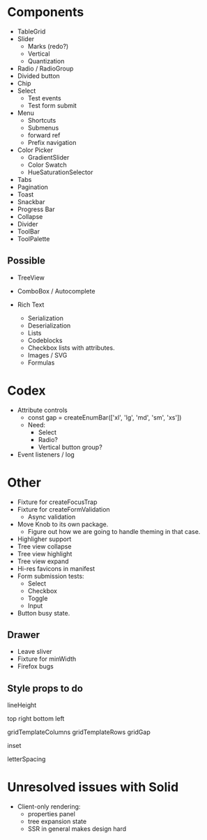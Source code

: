 # Components

* TableGrid
* Slider
  * Marks (redo?)
  * Vertical
  * Quantization
* Radio / RadioGroup
* Divided button
* Chip
* Select
  * Test events
  * Test form submit
* Menu
  * Shortcuts
  * Submenus
  * forward ref
  * Prefix navigation
* Color Picker
  * GradientSlider
  * Color Swatch
  * HueSaturationSelector
* Tabs
* Pagination
* Toast
* Snackbar
* Progress Bar
* Collapse
* Divider
* ToolBar
* ToolPalette

## Possible

* TreeView
* ComboBox / Autocomplete

* Rich Text
  * Serialization
  * Deserialization
  * Lists
  * Codeblocks
  * Checkbox lists with attributes.
  * Images / SVG
  * Formulas

# Codex

* Attribute controls
  * const gap = createEnumBar(['xl', 'lg', 'md', 'sm', 'xs'])
  * Need:
    * Select
    * Radio?
    * Vertical button group?
* Event listeners / log

# Other

* Fixture for createFocusTrap
* Fixture for createFormValidation
  * Async validation
* Move Knob to its own package.
  * Figure out how we are going to handle theming in that case.
* Highligher support
* Tree view collapse
* Tree view highlight
* Tree view expand
* Hi-res favicons in manifest
* Form submission tests:
  * Select
  * Checkbox
  * Toggle
  * Input
* Button busy state.

## Drawer

  * Leave sliver
  * Fixture for minWidth
  * Firefox bugs

## Style props to do

lineHeight

top
right
bottom
left

gridTemplateColumns
gridTemplateRows
gridGap

inset

letterSpacing

# Unresolved issues with Solid

* Client-only rendering:
  * properties panel
  * tree expansion state
  * SSR in general makes design hard

<!-- export default function Root() {

  useAssets(() => <style id="stitches" innerHTML={getCssText()} $ServerOnly />)); -->
